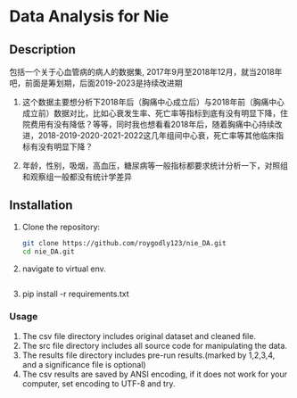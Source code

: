 # Data Analysis for Nie

## Description
包括一个关于心血管病的病人的数据集, 2017年9月至2018年12月，就当2018年吧，前面是筹划期，后面2019-2023是持续改进期

1. 这个数据主要想分析下2018年后（胸痛中心成立后）与2018年前（胸痛中心成立前）数据对比，比如心衰发生率、死亡率等指标到底有没有明显下降，住院费用有没有降低？等等，同时我也想看看2018年后，随着胸痛中心持续改进，2018-2019-2020-2021-2022这几年组间中心衰，死亡率等其他临床指标有没有明显下降？

2. 年龄，性别，吸烟，高血压，糖尿病等一般指标都要求统计分析一下，对照组和观察组一般都没有统计学差异
   
## Installation
1. Clone the repository:
   ```sh
   git clone https://github.com/roygodly123/nie_DA.git
   cd nie_DA.git
2. navigate to virtual env.
   ```sh
4. pip install -r requirements.txt
   
### Usage
1. The csv file directory includes original dataset and cleaned file.
2. The src file directory includes all source code for manipulating the data.
3. The results file directory includes pre-run results.(marked by 1,2,3,4, and a significance file is optional)
4. The csv results are saved by ANSI encoding, if it does not work for your computer, set encoding to UTF-8 and try.
